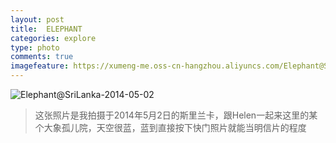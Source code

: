 ```yaml
---
layout: post
title:  ELEPHANT
categories: explore
type: photo
comments: true
imagefeature: https://xumeng-me.oss-cn-hangzhou.aliyuncs.com/Elephant@SriLanka-2014-05-02?x-oss-process=image/resize,p_30
---
```


![Elephant@SriLanka-2014-05-02](https://xumeng-me.oss-cn-hangzhou.aliyuncs.com/Elephant@SriLanka-2014-05-02)

> 这张照片是我拍摄于2014年5月2日的斯里兰卡，跟Helen一起来这里的某个大象孤儿院，天空很蓝，蓝到直接按下快门照片就能当明信片的程度
